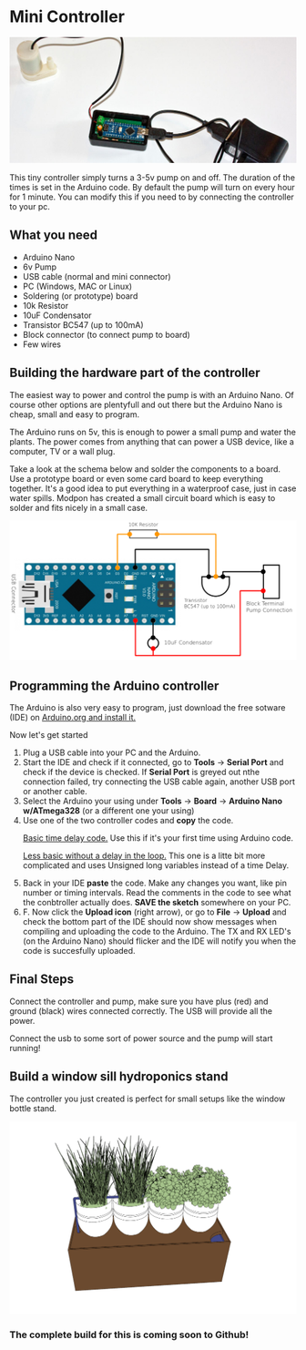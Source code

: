 # Mini Controller

![Alt text](https://raw.githubusercontent.com/Modpon/mini-controller/master/images/mini-modpon-controller-v1.jpg "The first build of the mini controller")

<p>This tiny controller simply turns a 3-5v pump on and off. The duration of the times is set in the Arduino code. By default the pump will turn on every hour for 1 minute. You can modify this if you need to by connecting the controller to your pc.</p>

<h2>What you need</h2>
<ul>
<li>Arduino Nano</li>
<li>6v Pump</li>
<li>USB cable (normal and mini connector)</li>
<li>PC (Windows, MAC or Linux)</li>
<li>Soldering (or prototype) board</li>
<li>10k Resistor</li>
<li>10uF Condensator</li>
<li>Transistor BC547 (up to 100mA)</li>
<li>Block connector (to connect pump to board)</li>
<li>Few wires</li>
</ul>

<h2>Building the hardware part of the controller</h2>
<p>The easiest way to power and control the pump is with an Arduino Nano. Of course other options are plentyfull and out there but the Arduino Nano is cheap, small and easy to program.</p>
<p>The Arduino runs on 5v, this is enough to power a small pump and water the plants. The power comes from anything that can power a USB device, like a computer, TV or a wall plug.</p>
<p>Take a look at the schema below and solder the components to a board. Use a prototype board or even some card board to keep everything together. It's a good idea to put everything in a waterproof case, just in case water spills. Modpon has created a small circuit board which is easy to solder and fits nicely in a small case.</p>
<p>


![Alt text](https://raw.githubusercontent.com/Modpon/mini-controller/master/images/Arduino-nano-mini-pump-schema.png "The arduino nano mini controller schema")

<h2>Programming the Arduino controller</h2>
<p>The Arduino is also very easy to program, just download the free sotware (IDE) on <a title="Download the Arduino IDE" href="http://arduino.org/downloads" target="_blank">Arduino.org and install it.</a></p>
<p>Now let's get started</p>

<ol>
<li>Plug a USB cable into your PC and the Arduino.</li>
<li>Start the IDE and check if it connected, go to <strong>Tools</strong> -&gt; <strong>Serial Port</strong> and check if the device is checked. If <strong>Serial Port</strong> is greyed out nthe connection failed, try connecting the USB cable again, another USB port or another cable.</li>
<li>Select the Arduino your using under <strong>Tools</strong> -&gt; <strong>Board</strong> -&gt; <strong>Arduino Nano w/ATmega328</strong> (or a different one your using)</li>
<li>Use one of the two controller codes and <strong>copy</strong> the code.

<p><a href="https://github.com/Modpon/mini-controller/blob/master/basicController.ino" target="blank">Basic time delay code.</a> Use this if it's your first time using Arduino code.</p>
<p><a href="https://github.com/Modpon/mini-controller/blob/master/pumpMiniController.ino" target="blank">Less basic without a delay in the loop.</a> This one is a litte bit more complicated and uses Unsigned long variables instead of a time Delay.</p>

</li>
<li>Back in your IDE <strong>paste</strong> the code. Make any changes you want, like pin number or timing intervals. Read the comments in the code to see what the conbtroller actually does. <strong>SAVE the sketch</strong> somewhere on your PC.</li>
<li>F. Now click the <strong>Upload icon</strong> (right arrow), or go to <strong>File</strong> -&gt; <strong>Upload</strong> and check the bottom part of the IDE should now show messages when compiling and uploading the code to the Arduino. The TX and RX LED's (on the Arduino Nano) should flicker and the IDE will notify you when the code is succesfully uploaded.</li>
</ol>

<h2>Final Steps</h2>
<p>Connect the controller and pump, make sure you have plus (red) and ground (black) wires connected correctly. The USB will provide all the power.</p>
<p>Connect the usb to some sort of power source and the pump will start running!</p>


<h2>Build a window sill hydroponics stand</h2>
<p>The controller you just created is perfect for small setups like the window bottle stand.</p>

![Alt text](https://raw.githubusercontent.com/Modpon/mini-controller/master/images/window-sill-4bottled-plants-sketch.png "the mini controller in a window sill setup")

<h3>The complete build for this is coming soon to Github!</h3>